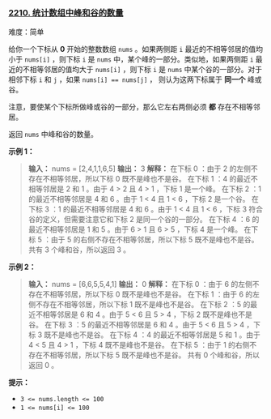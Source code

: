 ### [2210\. 统计数组中峰和谷的数量](https://leetcode.cn/problems/count-hills-and-valleys-in-an-array/)

难度：简单

给你一个下标从 **0** 开始的整数数组 `nums` 。如果两侧距 `i` 最近的不相等邻居的值均小于 `nums[i]` ，则下标 `i` 是 `nums` 中，某个峰的一部分。类似地，如果两侧距 `i` 最近的不相等邻居的值均大于 `nums[i]` ，则下标 `i` 是 `nums` 中某个谷的一部分。对于相邻下标 `i` 和 `j` ，如果 `nums[i] == nums[j]` ， 则认为这两下标属于 **同一个** 峰或谷。

注意，要使某个下标所做峰或谷的一部分，那么它左右两侧必须 **都** 存在不相等邻居。

返回 `nums` 中峰和谷的数量。

**示例 1：**

> **输入：** nums = [2,4,1,1,6,5]
> **输出：** 3
> **解释：** 
> 在下标 0 ：由于 2 的左侧不存在不相等邻居，所以下标 0 既不是峰也不是谷。
> 在下标 1 ：4 的最近不相等邻居是 2 和 1 。由于 4 > 2 且 4 > 1 ，下标 1 是一个峰。
> 在下标 2 ：1 的最近不相等邻居是 4 和 6 。由于 1 &lt; 4 且 1 &lt; 6 ，下标 2 是一个谷。
> 在下标 3 ：1 的最近不相等邻居是 4 和 6 。由于 1 &lt; 4 且 1 &lt; 6 ，下标 3 符合谷的定义，但需要注意它和下标 2 是同一个谷的一部分。
> 在下标 4 ：6 的最近不相等邻居是 1 和 5 。由于 6 > 1 且 6 > 5 ，下标 4 是一个峰。
> 在下标 5 ：由于 5 的右侧不存在不相等邻居，所以下标 5 既不是峰也不是谷。
> 共有 3 个峰和谷，所以返回 3 。

**示例 2：**

> **输入：** nums = [6,6,5,5,4,1]
> **输出：** 0
> **解释：** 
> 在下标 0 ：由于 6 的左侧不存在不相等邻居，所以下标 0 既不是峰也不是谷。
> 在下标 1 ：由于 6 的左侧不存在不相等邻居，所以下标 1 既不是峰也不是谷。
> 在下标 2 ：5 的最近不相等邻居是 6 和 4 。由于 5 &lt; 6 且 5 > 4 ，下标 2 既不是峰也不是谷。
> 在下标 3 ：5 的最近不相等邻居是 6 和 4 。由于 5 &lt; 6 且 5 > 4 ，下标 3 既不是峰也不是谷。
> 在下标 4 ：4 的最近不相等邻居是 5 和 1 。由于 4 &lt; 5 且 4 > 1 ，下标 4 既不是峰也不是谷。
> 在下标 5 ：由于 1 的右侧不存在不相等邻居，所以下标 5 既不是峰也不是谷。
> 共有 0 个峰和谷，所以返回 0 。

**提示：**

- `3 <= nums.length <= 100`
- `1 <= nums[i] <= 100`
